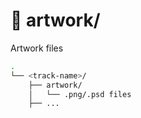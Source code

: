 # 🎨 artwork/

Artwork files

```bash
.
└── <track-name>/
    ├── artwork/
    │   └── .png/.psd files
    ├── ...
```
